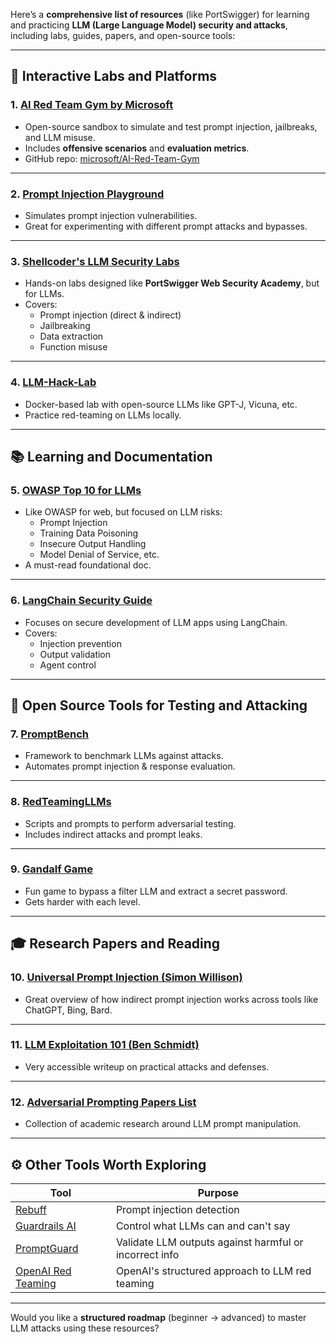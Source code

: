 
Here’s a **comprehensive list of resources** (like PortSwigger) for learning and practicing **LLM (Large Language Model) security and attacks**, including labs, guides, papers, and open-source tools:

---

## 🧠 **Interactive Labs and Platforms**

### 1. **[AI Red Team Gym by Microsoft](https://github.com/microsoft/AI-Red-Team-Gym)**

- Open-source sandbox to simulate and test prompt injection, jailbreaks, and LLM misuse.
- Includes **offensive scenarios** and **evaluation metrics**.
- GitHub repo: [microsoft/AI-Red-Team-Gym](https://github.com/microsoft/AI-Red-Team-Gym)

---

### 2. **[Prompt Injection Playground](https://promptattack.dev/)**

- Simulates prompt injection vulnerabilities.
- Great for experimenting with different prompt attacks and bypasses.

---

### 3. **[Shellcoder's LLM Security Labs](https://llmshellcoder.com/)**

- Hands-on labs designed like **PortSwigger Web Security Academy**, but for LLMs.
- Covers:
    - Prompt injection (direct & indirect)
    - Jailbreaking
    - Data extraction
    - Function misuse

---

### 4. **[LLM-Hack-Lab](https://github.com/WizardMac/LLM-Hack-Lab)**

- Docker-based lab with open-source LLMs like GPT-J, Vicuna, etc.
- Practice red-teaming on LLMs locally.

---

## 📚 **Learning and Documentation**

### 5. **[OWASP Top 10 for LLMs](https://owasp.org/www-project-top-10-for-large-language-model-applications/)**

- Like OWASP for web, but focused on LLM risks:
    - Prompt Injection
    - Training Data Poisoning
    - Insecure Output Handling
    - Model Denial of Service, etc.
- A must-read foundational doc.

---

### 6. **[LangChain Security Guide](https://docs.langchain.com/docs/security/)**

- Focuses on secure development of LLM apps using LangChain.
- Covers:
    - Injection prevention
    - Output validation
    - Agent control

---

## 🔧 **Open Source Tools for Testing and Attacking**

### 7. **[PromptBench](https://github.com/llm-attacks/PromptBench)**

- Framework to benchmark LLMs against attacks.
- Automates prompt injection & response evaluation.

---

### 8. **[RedTeamingLLMs](https://github.com/cs14775/RedTeamingLLMs)**

- Scripts and prompts to perform adversarial testing.
- Includes indirect attacks and prompt leaks.

---

### 9. **[Gandalf Game](https://gandalf.lakera.ai/)**

- Fun game to bypass a filter LLM and extract a secret password.
- Gets harder with each level.

---

## 🎓 **Research Papers and Reading**

### 10. **[Universal Prompt Injection (Simon Willison)](https://simonwillison.net/2023/May/3/universal-prompt-injection/)**

- Great overview of how indirect prompt injection works across tools like ChatGPT, Bing, Bard.

---

### 11. **[LLM Exploitation 101 (Ben Schmidt)](https://blog.benjojo.co.uk/post/llm-prompt-injection)**

- Very accessible writeup on practical attacks and defenses.

---

### 12. **[Adversarial Prompting Papers List](https://github.com/thunlp/PromptBench#papers)**

- Collection of academic research around LLM prompt manipulation.

---

## ⚙️ **Other Tools Worth Exploring**

|Tool|Purpose|
|---|---|
|[Rebuff](https://github.com/RebuffAI/Rebuff)|Prompt injection detection|
|[Guardrails AI](https://github.com/shreyashankar/gpt-guardrails)|Control what LLMs can and can't say|
|[PromptGuard](https://github.com/PromptGuard/PromptGuard)|Validate LLM outputs against harmful or incorrect info|
|[OpenAI Red Teaming](https://openai.com/red-teaming-network)|OpenAI's structured approach to LLM red teaming|

---

Would you like a **structured roadmap** (beginner → advanced) to master LLM attacks using these resources?